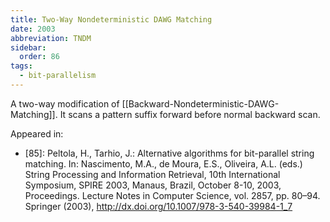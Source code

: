 ```yaml
---
title: Two-Way Nondeterministic DAWG Matching
date: 2003
abbreviation: TNDM
sidebar:
  order: 86
tags:
  - bit-parallelism
---
```


A two-way modification of [[Backward-Nondeterministic-DAWG-Matching]]. It scans a pattern suffix forward before normal backward scan.

Appeared in:

- [85]: Peltola, H., Tarhio, J.: Alternative algorithms for bit-parallel string matching. In: Nascimento, M.A., de Moura, E.S., Oliveira, A.L. (eds.) String Processing and Information Retrieval, 10th International Symposium, SPIRE 2003, Manaus, Brazil, October 8-10, 2003, Proceedings. Lecture Notes in Computer Science, vol. 2857, pp. 80–94. Springer (2003), http://dx.doi.org/10.1007/978-3-540-39984-1_7
